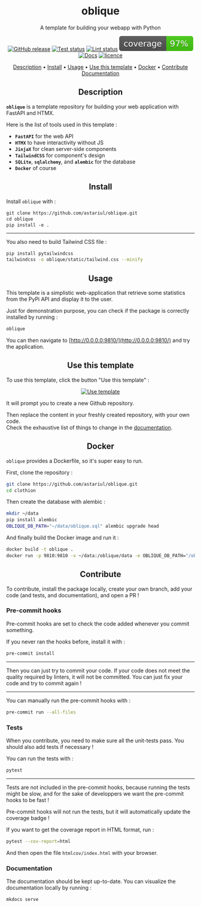 <h1 align="center">oblique</h1>
<p align="center">
A template for building your webapp with Python
</p>

<p align="center">
    <a href="https://github.com/astariul/oblique/releases"><img src="https://img.shields.io/github/release/astariul/oblique.svg" alt="GitHub release" /></a>
    <a href="https://github.com/astariul/oblique/actions/workflows/pytest.yaml"><img src="https://github.com/astariul/oblique/actions/workflows/pytest.yaml/badge.svg" alt="Test status" /></a>
    <a href="https://github.com/astariul/oblique/actions/workflows/lint.yaml"><img src="https://github.com/astariul/oblique/actions/workflows/lint.yaml/badge.svg" alt="Lint status" /></a>
    <img src=".github/badges/coverage.svg" alt="Coverage status" />
    <a href="https://astariul.github.io/oblique"><img src="https://img.shields.io/website?down_message=failing&label=docs&up_color=green&up_message=passing&url=https%3A%2F%2Fastariul.github.io%2Foblique" alt="Docs" /></a>
    <a href="https://github.com/astariul/oblique/blob/main/LICENSE"><img src="https://img.shields.io/badge/License-MIT-yellow.svg" alt="licence" /></a>
</p>

<p align="center">
  <a href="#description">Description</a> •
  <a href="#install">Install</a> •
  <a href="#usage">Usage</a> •
  <a href="#use-this-template">Use this template</a> •
  <a href="#docker">Docker</a> •
  <a href="#contribute">Contribute</a>
  <br>
  <a href="https://astariul.github.io/oblique/" target="_blank">Documentation</a>
</p>


<h2 align="center">Description</h2>

**`oblique`** is a template repository for building your web application with FastAPI and HTMX.

Here is the list of tools used in this template :

* **`FastAPI`** for the web API
* **`HTMX`** to have interactivity without JS
* **`JinjaX`** for clean server-side components
* **`TailwindCSS`** for component's design
* **`SQLite`**, **`sqlalchemy`**, and **`alembic`** for the database
* **`Docker`** of course


<h2 align="center">Install</h2>

Install `oblique` with :

```
git clone https://github.com/astariul/oblique.git
cd oblique
pip install -e .
```

---

You also need to build Tailwind CSS file :

```bash
pip install pytailwindcss
tailwindcss -o oblique/static/tailwind.css --minify
```


<h2 align="center">Usage</h2>

This template is a simplistic web-application that retrieve some statistics from the PyPi API and display it to the user.

Just for demonstration purpose, you can check if the package is correctly installed by running :

```bash
oblique
```

You can then navigate to [http://0.0.0.0:9810/](http://0.0.0.0:9810/) and try the application.


<h2 align="center">Use this template</h2>

To use this template, click the button "Use this template" :

<p align="center">
  <a href="https://github.com/astariul/oblique/generate"><img src="https://img.shields.io/badge/%20-Use%20this%20template-green?style=for-the-badge&color=347d39" alt="Use template" /></a>
</p>

It will prompt you to create a new Github repository.

Then replace the content in your freshly created repository, with your own code.  
Check the exhaustive list of things to change in the [documentation](https://astariul.github.io/oblique/latest/usage/).


<h2 align="center">Docker</h2>

`oblique` provides a Dockerfile, so it's super easy to run.

First, clone the repository :

```bash
git clone https://github.com/astariul/oblique.git
cd clothion
```

Then create the database with alembic :

```bash
mkdir ~/data
pip install alembic
OBLIQUE_DB_PATH="~/data/oblique.sql" alembic upgrade head
```

And finally build the Docker image and run it :

```bash
docker build -t oblique .
docker run -p 9810:9810 -v ~/data:/oblique/data -e OBLIQUE_DB_PATH="/oblique/data/oblique.sql" oblique
```


<h2 align="center">Contribute</h2>

To contribute, install the package locally, create your own branch, add your code (and tests, and documentation), and open a PR !

### Pre-commit hooks

Pre-commit hooks are set to check the code added whenever you commit something.

If you never ran the hooks before, install it with :

```bash
pre-commit install
```

---

Then you can just try to commit your code. If your code does not meet the quality required by linters, it will not be committed. You can just fix your code and try to commit again !

---

You can manually run the pre-commit hooks with :

```bash
pre-commit run --all-files
```

### Tests

When you contribute, you need to make sure all the unit-tests pass. You should also add tests if necessary !

You can run the tests with :

```bash
pytest
```

---

Tests are not included in the pre-commit hooks, because running the tests might be slow, and for the sake of developpers we want the pre-commit hooks to be fast !

Pre-commit hooks will not run the tests, but it will automatically update the coverage badge !

If you want to get the coverage report in HTML format, run :

```bash
pytest --cov-report=html
```

And then open the file `htmlcov/index.html` with your browser.

### Documentation

The documentation should be kept up-to-date. You can visualize the documentation locally by running :

```bash
mkdocs serve
```
